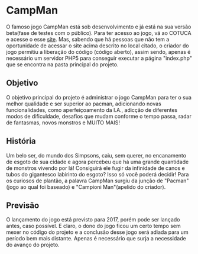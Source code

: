 # CampMan
O famoso jogo CampMan está sob desenvolvimento e já está na sua versão beta(fase de testes com o público).
Para ter acesso ao jogo, vá ao COTUCA e acesse o esse [site](http://www2/u15163/CampMan/).
Mas, sabendo que há pessoas que não tem a oportunidade de acessar o site acima descrito no local citado, o criador do jogo permitiu a liberação do código (código aberto), assim sendo, apenas é necessário um servidor PHP5 para conseguir executar a página "index.php" que se encontra na pasta principal do projeto.

## Objetivo
O objetivo principal do projeto é administrar o jogo CampMan para ter o sua melhor qualidade e ser superior ao pacman, adicionando novas funcionalidades, como aperfeiçoamento da I.A., adicção de diferentes modos de dificuldade, desafios que mudam conforme o tempo passa, radar de fantasmas, novos monstros e MUITO MAIS!

## História
Um belo ser, do mundo dos Simpsons, caiu, sem querer, no encanamento de esgoto de sua cidade e agora percebeu que há uma grande quantidade de monstros vivendo por lá! Consiguirá ele fugir da infinidade de canos e tubos do gigantesco labirinto do esgoto? Isso só você poderá decidir!
Para os curiosos de plantão, a palavra CampMan surgiu da junção de "Pacman"(jogo ao qual foi baseado) e "Campioni Man"(apelido do criador).

## Previsão
O lançamento do jogo está previsto para 2017, porém pode ser lançado antes, caso possível.
E claro, o dono do jogo ficou um certo tempo sem mexer no código do projeto e a conclusão desse jogo será adiada para um período bem mais distante. Apenas é necessário que surja a necessidade do avanço do projeto.
